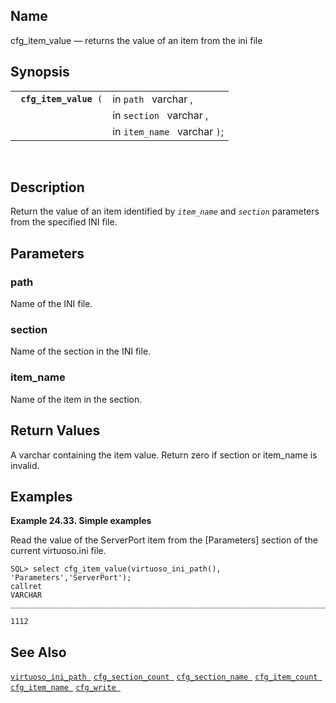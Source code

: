 <div>

<div>

</div>

<div>

## Name

cfg_item_value — returns the value of an item from the ini file

</div>

<div>

## Synopsis

<div>

|                             |                              |
|-----------------------------|------------------------------|
| ` `**`cfg_item_value`**` (` | in `path ` varchar ,         |
|                             | in `section ` varchar ,      |
|                             | in `item_name ` varchar `)`; |

<div>

 

</div>

</div>

</div>

<div>

## Description

Return the value of an item identified by *`item_name`* and *`section`*
parameters from the specified INI file.

</div>

<div>

## Parameters

<div>

### path

Name of the INI file.

</div>

<div>

### section

Name of the section in the INI file.

</div>

<div>

### item_name

Name of the item in the section.

</div>

</div>

<div>

## Return Values

A <span class="type">varchar </span> containing the item value. Return
zero if section or item_name is invalid.

</div>

<div>

## Examples

<div>

**Example 24.33. Simple examples**

<div>

Read the value of the ServerPort item from the \[Parameters\] section of
the current virtuoso.ini file.

``` screen
SQL> select cfg_item_value(virtuoso_ini_path(), 'Parameters','ServerPort');
callret
VARCHAR
__________________________________________________________________________

1112
```

</div>

</div>

  

</div>

<div>

## See Also

<a href="fn_virtuoso_ini_path.html" class="link"
title="virtuoso_ini_path"><code
class="function">virtuoso_ini_path </code></a>
<a href="fn_cfg_section_count.html" class="link"
title="cfg_section_count"><code
class="function">cfg_section_count </code></a>
<a href="fn_cfg_section_name.html" class="link"
title="cfg_section_name"><code
class="function">cfg_section_name </code></a>
<a href="fn_cfg_item_count.html" class="link"
title="cfg_item_count"><code class="function">cfg_item_count </code></a>
<a href="fn_cfg_item_name.html" class="link" title="cfg_item_name"><code
class="function">cfg_item_name </code></a>
<a href="fn_cfg_write.html" class="link" title="cfg_write"><code
class="function">cfg_write </code></a>

</div>

</div>
